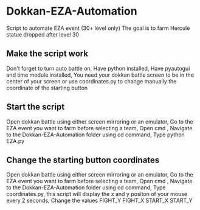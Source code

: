 # Dokkan-EZA-Automation
Script to automate EZA event (30+ level only)
The goal is to farm Hercule statue dropped after level 30


## Make the script work
Don't forget to turn auto battle on,
Have python installed,
Have pyautogui and time module installed,
You need your dokkan battle screen to be in the center of your screen or use coordinates.py to change manually the coordinate of the starting button


## Start the script
Open dokkan battle using either screen mirroring or an emulator,
Go to the EZA event you want to farm before selecting a team,
Open cmd ,
Navigate to the Dokkan-EZA-Automation folder using cd command,
Type python EZA.py

## Change the starting button coordinates
Open dokkan battle using either screen mirroring or an emulator,
Go to the EZA event you want to farm before selecting a team,
Open cmd ,
Navigate to the Dokkan-EZA-Automation folder using cd command,
Type coordinates.py, this script will display the x and y positon of your mouse every 2 seconds,
Change the values FIGHT_Y FIGHT_X START_X START_Y 

